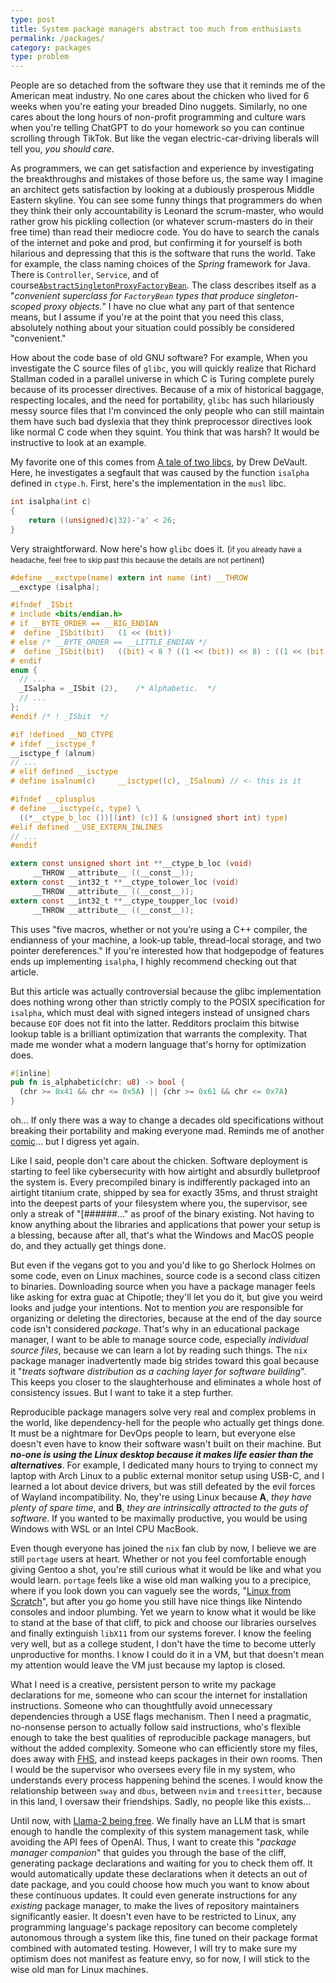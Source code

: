 ```yaml
---
type: post
title: System package managers abstract too much from enthusiasts
permalink: /packages/
category: packages
type: problem
---
```


People are so detached from the software they use that it reminds me of the American meat industry. No one cares about the chicken who lived for 6 weeks when you're eating your breaded Dino nuggets. Similarly, no one cares about the long hours of non-profit programming and culture wars when you're telling ChatGPT to do your homework so you can continue scrolling through TikTok. But like the vegan electric-car-driving liberals will tell you, *you should care*.

As programmers, we can get satisfaction and experience by investigating the breakthroughs and mistakes of those before us, the same way I imagine an architect gets satisfaction by looking at a dubiously prosperous Middle Eastern skyline. You can see some funny things that programmers do when they think their only accountability is Leonard the scrum-master, who would rather grow his pickling collection (or whatever scrum-masters do in their free time) than read their mediocre code. You do have to search the canals of the internet and poke and prod, but confirming it for yourself is both hilarious and depressing that this is the software that runs the world. Take for example, the class naming choices of the *Spring* framework for Java. There is `Controller`, `Service`, and of course[`AbstractSingletonProxyFactoryBean`](https://github.com/spring-projects/spring-framework/blob/e1236a8672822f3d88f6658b98e56b178eff996d/spring-aop/src/main/java/org/springframework/aop/framework/AbstractSingletonProxyFactoryBean.java#L42C35-L42C35). The class describes itself as a "*convenient superclass for `FactoryBean` types that produce singleton-scoped proxy objects.*" I have no clue what any part of that sentence means, but I assume if you're at the point that you need this class, absolutely nothing about your situation could possibly be considered "convenient."

How about the code base of old GNU software? For example, When you investigate the C source files of `glibc`, you will quickly realize that Richard Stallman coded in a parallel universe in which C is Turing complete purely because of its processer directives. Because of a mix of historical baggage, respecting locales, and the need for portability, `glibc` has such hilariously messy source files that I'm convinced the only people who can still maintain them have such bad dyslexia that they think preprocessor directives look like normal C code when they squint. You think that was harsh? It would be instructive to look at an example.

My favorite one of this comes from [A tale of two libcs](https://christianbundy.github.io/subjective-web/submodules/sircmpwn/drewdevault.com/2020/09/25/A-story-of-two-libcs.html), by Drew DeVault. Here, he investigates a segfault that was caused by the function `isalpha` defined in `ctype.h`. First, here's the implementation in the `musl` libc.
```c
int isalpha(int c)
{
	return ((unsigned)c|32)-'a' < 26;
}
```
Very straightforward. Now here's how `glibc` does it. (<small>if you already have a headache, feel free to skip past this because the details are not pertinent</small>)
```c
#define __exctype(name) extern int name (int) __THROW
__exctype (isalpha);

#ifndef _ISbit
# include <bits/endian.h>
# if __BYTE_ORDER == __BIG_ENDIAN
#  define _ISbit(bit)	(1 << (bit))
# else /* __BYTE_ORDER == __LITTLE_ENDIAN */
#  define _ISbit(bit)	((bit) < 8 ? ((1 << (bit)) << 8) : ((1 << (bit)) >> 8))
# endif
enum {
  // ...
  _ISalpha = _ISbit (2),	/* Alphabetic.  */
  // ...
};
#endif /* ! _ISbit  */

#if !defined __NO_CTYPE
# ifdef __isctype_f
__isctype_f (alnum)
// ...
# elif defined __isctype
# define isalnum(c)     __isctype((c), _ISalnum) // <- this is it

#ifndef __cplusplus
# define __isctype(c, type) \
  ((*__ctype_b_loc ())[(int) (c)] & (unsigned short int) type)
#elif defined __USE_EXTERN_INLINES
// ...
#endif

extern const unsigned short int **__ctype_b_loc (void)
     __THROW __attribute__ ((__const__));
extern const __int32_t **__ctype_tolower_loc (void)
     __THROW __attribute__ ((__const__));
extern const __int32_t **__ctype_toupper_loc (void)
     __THROW __attribute__ ((__const__));
```
This uses "five macros, whether or not you’re using a C++ compiler, the endianness of your machine, a look-up table, thread-local storage, and two pointer dereferences." If you're interested how that hodgepodge of features ends up implementing `isalpha`, I highly recommend checking out that article. 

But this article was actually controversial because the glibc implementation does nothing wrong other than strictly comply to the POSIX specification for `isalpha`, which must deal with signed integers instead of unsigned chars because `EOF` does not fit into the latter. Redditors proclaim this bitwise lookup table is a brilliant optimization that warrants the complexity. That made me wonder what a modern language that's horny for optimization does.
```rust
#[inline]
pub fn is_alphabetic(chr: u8) -> bool {
  (chr >= 0x41 && chr <= 0x5A) || (chr >= 0x61 && chr <= 0x7A)
}
```
oh... If only there was a way to change a decades old specifications without breaking their portability and making everyone mad. Reminds me of another [comic](https://xkcd.com/927/)... but I digress yet again.

Like I said, people don't care about the chicken. Software deployment is starting to feel like cybersecurity with how airtight and absurdly bulletproof the system is. Every precompiled binary is indifferently packaged into an airtight titanium crate, shipped by sea for exactly 35ms, and thrust straight into the deepest parts of your filesystem where you, the supervisor, see only a streak of "\[######..." as proof of the binary existing. Not having to know anything about the libraries and applications that power your setup is a blessing, because after all, that's what the Windows and MacOS people do, and they actually get things done.

But even if the vegans got to you and you'd like to go Sherlock Holmes on some code, even on Linux machines, source code is a second class citizen to binaries. Downloading source when you have a package manager feels like asking for extra guac at Chipotle; they'll let you do it, but give you weird looks and judge your intentions. Not to mention *you* are responsible for organizing or deleting the directories, because at the end of the day source code isn't considered *package*. That's why in an educational package manager, I want to be able to manage source code, especially *individual source files*, because we can learn a lot by reading such things. The `nix` package manager inadvertently made big strides toward this goal because it "*treats software distribution as a caching layer for software building*". This keeps you closer to the slaughterhouse and eliminates a whole host of consistency issues. But I want to take it a step further.

Reproducible package managers solve very real and complex problems in the world, like dependency-hell for the people who actually get things done. It must be a nightmare for DevOps people to learn, but everyone else doesn't even have to know their software wasn't built on their machine. But ***no-one is using the Linux desktop because it makes life easier than the alternatives***. For example, I dedicated many hours to trying to connect my laptop with Arch Linux to a public external monitor setup using USB-C, and I learned a lot about device drivers, but was still defeated by the evil forces of Wayland incompatibility. No, they're using Linux because **A**, *they have plenty of spare time*, and **B**, *they are intrinsically attracted to the guts of software*. If you wanted to be maximally productive, you would be using Windows with WSL or an Intel CPU MacBook.

Even though everyone has joined the `nix` fan club by now, I believe we are still `portage` users at heart. Whether or not you feel comfortable enough giving Gentoo a shot, you're still curious what it would be like and what you would learn. `portage` feels like a wise old man walking you to a precipice, where if you look down you can vaguely see the words, "[Linux from Scratch](https://www.linuxfromscratch.org/lfs/view/development/chapter01/how.html)", but after you go home you still have nice things like Nintendo consoles and indoor plumbing. Yet we yearn to know what it would be like to stand at the base of that cliff, to pick and choose our libraries ourselves and finally extinguish `libX11` from our systems forever. I know the feeling very well, but as a college student, I don't have the time to become utterly unproductive for months. I know I could do it in a VM, but that doesn't mean my attention would leave the VM just because my laptop is closed. 

What I need is a creative, persistent person to write my package declarations for me, someone who can scour the internet for installation instructions. Someone who can thoughtfully avoid unnecessary dependencies through a USE flags mechanism. Then I need a pragmatic, no-nonsense person to actually follow said instructions, who's flexible enough to take the best qualities of reproducible package managers, but without the added complexity. Someone who can efficiently store my files, does away with [FHS](https://access.redhat.com/documentation/en-us/red_hat_enterprise_linux/4/html/reference_guide/s1-filesystem-fhs), and instead keeps packages in their own rooms. Then I would be the supervisor who oversees every file in my system, who understands every process happening behind the scenes. I would know the relationship between `sway` and `dbus`, between `nvim` and `treesitter`, because in this land, I oversaw their friendships. Sadly, no people like this exists...

Until now, with [Llama-2 being free](https://ai.meta.com/llama/). We finally have an LLM that is smart enough to handle the complexity of this system management task, while avoiding the API fees of OpenAI. Thus, I want to create this "*package manager companion*" that guides you through the base of the cliff, generating package declarations and waiting for you to check them off. It would automatically update these declarations when it detects an out of date package, and you could choose how much you want to know about these continuous updates. It could even generate instructions for any *existing* package manager, to make the lives of repository maintainers significantly easier. It doesn't even have to be restricted to Linux, any programming language's package repository can become completely autonomous through a system like this, fine tuned on their package format combined with automated testing. However, I will try to make sure my optimism does not manifest as feature envy, so for now, I will stick to the wise old man for Linux machines.
